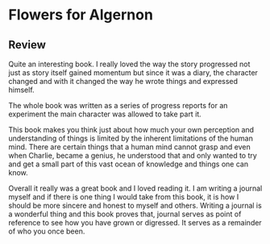 # Flowers for Algernon
## Review 
Quite an interesting book. I really loved the way the story progressed not just as story itself gained momentum but since it was a diary, the character changed and with it changed the way he wrote things and expressed himself.

The whole book was written as a series of progress reports for an experiment the main character was allowed to take part it.

This book makes you think just about how much your own perception and understanding of things is limited by the inherent limitations of the human mind. There are certain things that a human mind cannot grasp and even when Charlie, became a genius, he understood that and only wanted to try and get a small part of this vast ocean of knowledge and things one can know.

Overall it really was a great book and I loved reading it. I am writing a journal myself and if there is one thing I would take from this book, it is how I should be more sincere and honest to myself and others. Writing a journal is a wonderful thing and this book proves that, journal serves as point of reference to see how you have grown or digressed. It serves as a remainder of who you once been.



